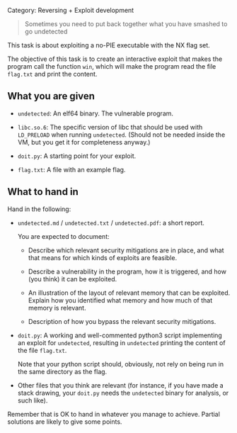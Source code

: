 Category: Reversing + Exploit development

> Sometimes you need to put back together what you have smashed to go undetected

This task is about exploiting a no-PIE executable with the NX flag
set.

The objective of this task is to create an interactive exploit that
makes the program call the function `win`, which will make the program
read the file `flag.txt` and print the content.


What you are given
------------------

- `undetected`: An elf64 binary. The vulnerable program.

- `libc.so.6`: The specific version of libc that should be used with
  `LD_PRELOAD` when running `undetected`. (Should not be needed inside
  the VM, but you get it for completeness anyway.)

- `doit.py`: A starting point for your exploit.

- `flag.txt`: A file with an example flag.


What to hand in
---------------

Hand in the following:

- `undetected.md` / `undetected.txt` / `undetected.pdf`: a short report.

  You are expected to document:

   * Describe which relevant security mitigations are in place, and
     what that means for which kinds of exploits are feasible.

   * Describe a vulnerability in the program, how it is triggered, and
     how (you think) it can be exploited.

   * An illustration of the layout of relevant memory that can be
     exploited. Explain how you identified what memory and how much of
     that memory is relevant.

   * Description of how you bypass the relevant security mitigations.

- `doit.py`: A working and well-commented python3 script implementing
  an exploit for `undetected`, resulting in `undetected` printing the
  content of the file `flag.txt`.

  Note that your python script should, obviously, not rely on being
  run in the same directory as the flag.

- Other files that you think are relevant (for instance, if you have
  made a stack drawing, your `doit.py` needs the `undetected` binary for
  analysis, or such like).

Remember that is OK to hand in whatever you manage to achieve. Partial
solutions are likely to give some points.
